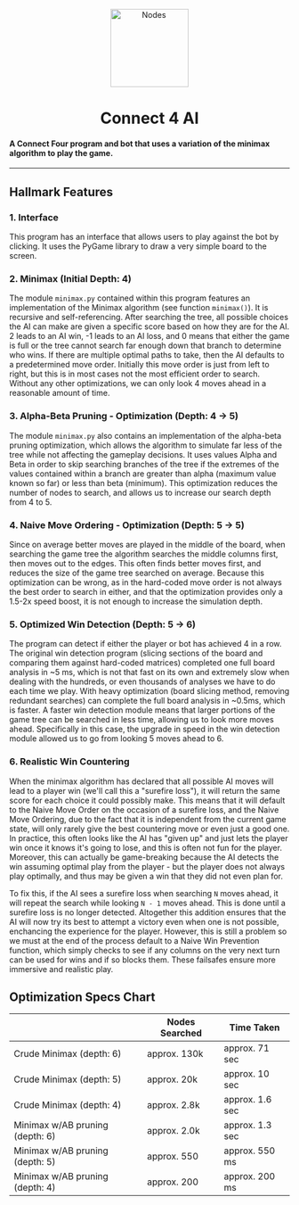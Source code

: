 <p align="center">
  <img alt="Nodes" src="https://i.ibb.co/JrTT8sh/nodes.png" width="140px" />
  <h1 align="center">Connect 4 AI</h1>
</p>

#### A Connect Four program and bot that uses a variation of the minimax algorithm to play the game.

---

## Hallmark Features
### 1. Interface
This program has an interface that allows users to play against the bot by clicking. It uses the PyGame library to draw a very simple board to the screen.

### 2. Minimax (Initial Depth: 4)
The module `minimax.py` contained within this program features an implementation of the Minimax algorithm (see function `minimax()`). It is recursive and self-referencing. After searching the tree, all possible choices the AI can make are given a specific score based on how they are for the AI. 2 leads to an AI win, -1 leads to an AI loss, and 0 means that either the game is full or the tree cannot search far enough down that branch to determine who wins. If there are multiple optimal paths to take, then the AI defaults to a predetermined move order. Initially this move order is just from left to right, but this is in most cases not the most efficient order to search. Without any other optimizations, we can only look 4 moves ahead in a reasonable amount of time.

### 3. Alpha-Beta Pruning - Optimization (Depth: 4 -> 5)
The module `minimax.py` also contains an implementation of the alpha-beta pruning optimization, which allows the algorithm to simulate far less of the tree while not affecting the gameplay decisions. It uses values Alpha and Beta in order to skip searching branches of the tree if the extremes of the values contained within a branch are greater than alpha (maximum value known so far) or less than beta (minimum). This optimization reduces the number of nodes to search, and allows us to increase our search depth from 4 to 5.

### 4. Naive Move Ordering - Optimization (Depth: 5 -> 5)
Since on average better moves are played in the middle of the board, when searching the game tree the algorithm searches the middle columns first, then moves out to the edges. This often finds better moves first, and reduces the size of the game tree searched on average. Because this optimization can be wrong, as in the hard-coded move order is not always the best order to search in either, and that the optimization provides only a 1.5-2x speed boost, it is not enough to increase the simulation depth.

### 5. Optimized Win Detection (Depth: 5 -> 6)
The program can detect if either the player or bot has achieved 4 in a row. The original win detection program (slicing sections of the board and comparing them against hard-coded matrices) completed one full board analysis in ~5 ms, which is not that fast on its own and extremely slow when dealing with the hundreds, or even thousands of analyses we have to do each time we play. With heavy optimization (board slicing method, removing redundant searches) can complete the full board analysis in ~0.5ms, which is faster. A faster win detection module means that larger portions of the game tree can be searched in less time, allowing us to look more moves ahead. Specifically in this case, the upgrade in speed in the win detection module allowed us to go from looking 5 moves ahead to 6.

### 6. Realistic Win Countering
When the minimax algorithm has declared that all possible AI moves will lead to a player win (we'll call this a "surefire loss"), it will return the same score for each choice it could possibly make. This means that it will default to the Naive Move Order on the occasion of a surefire loss, and the Naive Move Ordering, due to the fact that it is independent from the current game state, will only rarely give the best countering move or even just a good one. In practice, this often looks like the AI has "given up" and just lets the player win once it knows it's going to lose, and this is often not fun for the player. Moreover, this can actually be game-breaking because the AI detects the win assuming optimal play from the player - but the player does not always play optimally, and thus may be given a win that they did not even plan for.

To fix this, if the AI sees a surefire loss when searching `N` moves ahead, it will repeat the search while looking `N - 1` moves ahead. This is done until a surefire loss is no longer detected. Altogether this addition ensures that the AI will now try its best to attempt a victory even when one is not possible, enchancing the experience for the player. However, this is still a problem so we must at the end of the process default to a Naive Win Prevention function, which simply checks to see if any columns on the very next turn can be used for wins and if so blocks them. These failsafes ensure more immersive and realistic play.


## Optimization Specs Chart
|                                  |Nodes Searched|Time Taken             |
|---                               |---           |---                    |
|Crude Minimax (depth: 6)          |approx. 130k  |approx. 71 sec         |
|Crude Minimax (depth: 5)          |approx. 20k   |approx. 10 sec         |
|Crude Minimax (depth: 4)          |approx. 2.8k  |approx. 1.6 sec        |
|Minimax w/AB pruning (depth: 6)   |approx. 2.0k  |approx. 1.3 sec        |
|Minimax w/AB pruning (depth: 5)   |approx. 550   |approx. 550 ms         |
|Minimax w/AB pruning (depth: 4)   |approx. 200   |approx. 200 ms         |

